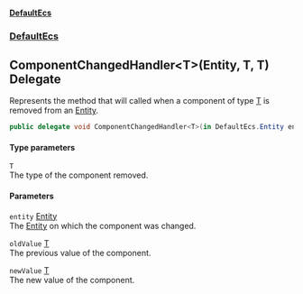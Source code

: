 #### [DefaultEcs](DefaultEcs.md 'DefaultEcs')
### [DefaultEcs](DefaultEcs.md#DefaultEcs 'DefaultEcs')
## ComponentChangedHandler&lt;T&gt;(Entity, T, T) Delegate
Represents the method that will called when a component of type [T](ComponentChangedHandler_T_(Entity_T_T).md#DefaultEcs_ComponentChangedHandler_T_(DefaultEcs_Entity_T_T)_T 'DefaultEcs.ComponentChangedHandler&lt;T&gt;(DefaultEcs.Entity, T, T).T') is removed from an [Entity](Entity.md 'DefaultEcs.Entity').  
```csharp
public delegate void ComponentChangedHandler<T>(in DefaultEcs.Entity entity, in T oldValue, in T newValue);
```
#### Type parameters
<a name='DefaultEcs_ComponentChangedHandler_T_(DefaultEcs_Entity_T_T)_T'></a>
`T`  
The type of the component removed.
  
#### Parameters
<a name='DefaultEcs_ComponentChangedHandler_T_(DefaultEcs_Entity_T_T)_entity'></a>
`entity` [Entity](Entity.md 'DefaultEcs.Entity')  
The [Entity](Entity.md 'DefaultEcs.Entity') on which the component was changed.
  
<a name='DefaultEcs_ComponentChangedHandler_T_(DefaultEcs_Entity_T_T)_oldValue'></a>
`oldValue` [T](ComponentChangedHandler_T_(Entity_T_T).md#DefaultEcs_ComponentChangedHandler_T_(DefaultEcs_Entity_T_T)_T 'DefaultEcs.ComponentChangedHandler&lt;T&gt;(DefaultEcs.Entity, T, T).T')  
The previous value of the component.
  
<a name='DefaultEcs_ComponentChangedHandler_T_(DefaultEcs_Entity_T_T)_newValue'></a>
`newValue` [T](ComponentChangedHandler_T_(Entity_T_T).md#DefaultEcs_ComponentChangedHandler_T_(DefaultEcs_Entity_T_T)_T 'DefaultEcs.ComponentChangedHandler&lt;T&gt;(DefaultEcs.Entity, T, T).T')  
The new value of the component.
  
